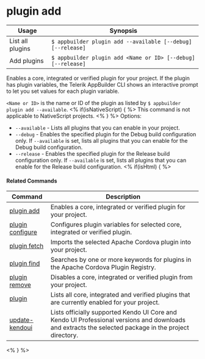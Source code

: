 plugin add
==========

Usage | Synopsis
------|-------
List all plugins | `$ appbuilder plugin add --available [--debug] [--release]`    
Add plugins | `$ appbuilder plugin add <Name or ID> [--debug] [--release]`

Enables a core, integrated or verified plugin for your project.
If the plugin has plugin variables, the Telerik AppBuilder CLI shows an interactive prompt to let you set values for each plugin variable.

`<Name or ID>` is the name or ID of the plugin as listed by `$ appbuilder plugin add --available`.
<% if(isNativeScript)  { %>
This command is not applicable to NativeScript projects.
<% } %>
Options:
* `--available` - Lists all plugins that you can enable in your project.
* `--debug` - Enables the specified plugin for the Debug build configuration only. If `--available` is set, lists all plugins that you can enable for the Debug build configuration.
* `--release` - Enables the specified plugin for the Release build configuration only. If `--available` is set, lists all plugins that you can enable for the Release build configuration.
<% if(isHtml) { %> 

#### Related Commands

Command | Description
----------|----------
[plugin add](plugin-add.html) | Enables a core, integrated or verified plugin for your project.
[plugin configure](plugin-configure.html) | Configures plugin variables for selected core, integrated or verified plugin.
[plugin fetch](plugin-fetch.html) | Imports the selected Apache Cordova plugin into your project.
[plugin find](plugin-find.html) | Searches by one or more keywords for plugins in the Apache Cordova Plugin Registry.
[plugin remove](plugin-remove.html) | Disables a core, integrated or verified plugin from your project.
[plugin](plugin.html) | Lists all core, integrated and verified plugins that are currently enabled for your project.
[update-kendoui](update-kendoui.html) | Lists officially supported Kendo UI Core and Kendo UI Professional versions and downloads and extracts the selected package in the project directory.
<% } %>